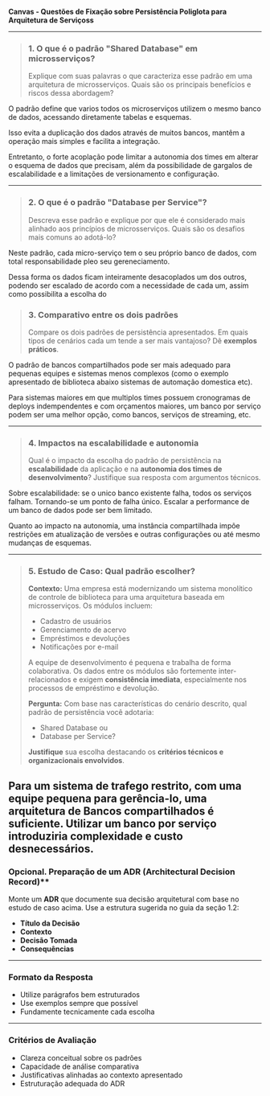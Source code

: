 **Canvas - Questões de Fixação sobre Persistência Poliglota para Arquitetura de Serviçoss**

---

> ### 1. O que é o padrão "Shared Database" em microsserviços?
> Explique com suas palavras o que caracteriza esse padrão em uma arquitetura de microsserviços. Quais são os principais benefícios e riscos dessa abordagem?

O padrão define que varios todos os microserviços utilizem o mesmo banco de dados, acessando diretamente tabelas e esquemas. 

Isso evita a duplicação dos dados através de muitos bancos, mantêm a operação mais simples
e facilita a integração.

Entretanto, o forte acoplação pode limitar a autonomia dos times em alterar o esquema de dados
que precisam, além da possibilidade de gargalos de escalabilidade e a limitações de versionamento
e configuração. 

---
> ### 2. O que é o padrão "Database per Service"?
> Descreva esse padrão e explique por que ele é considerado mais alinhado aos princípios de microsserviços. Quais são os desafios mais comuns ao adotá-lo?

Neste padrão, cada micro-serviço tem o seu próprio banco de dados, com total responsabilidade pleo seu gereneciamento.

Dessa forma os dados ficam inteiramente desacoplados um dos outros, podendo ser escalado 
de acordo com a necessidade de cada um, assim como possibilita a escolha do 

> ### **3. Comparativo entre os dois padrões**
> 
> Compare os dois padrões de persistência apresentados. Em quais tipos de cenários cada um tende a ser mais vantajoso? Dê **exemplos práticos**.

O padrão de bancos compartilhados pode ser mais adequado para pequenas equipes e sistemas
menos complexos (como o exemplo apresentado de biblioteca abaixo sistemas de automação domestica
etc).

Para sistemas maiores em que multiplos times possuem cronogramas de deploys indempendentes e
com orçamentos maiores, um banco por serviço podem ser uma melhor opção, como bancos, serviços 
de streaming, etc.

---

> ### **4. Impactos na escalabilidade e autonomia**
> 
> Qual é o impacto da escolha do padrão de persistência na **escalabilidade** da aplicação e na **autonomia dos times de desenvolvimento**? Justifique sua resposta com argumentos técnicos.
> 

Sobre escalabilidade: se o unico banco existente falha, todos os serviços falham. Tornando-se um ponto de falha único. Escalar a performance de um banco de dados pode ser bem limitado.

Quanto ao impacto na autonomia, uma instância compartilhada impõe restrições em atualização de
versões e outras configurações ou até mesmo mudanças de esquemas.

---

> ### **5. Estudo de Caso: Qual padrão escolher?**
> 
> **Contexto:**
> Uma empresa está modernizando um sistema monolítico de controle de biblioteca para uma arquitetura baseada em microsserviços. Os módulos incluem:
> 
> * Cadastro de usuários
> * Gerenciamento de acervo
> * Empréstimos e devoluções
> * Notificações por e-mail
> 
> A equipe de desenvolvimento é pequena e trabalha de forma colaborativa. Os dados entre os módulos são fortemente inter-relacionados e exigem **consistência imediata**, especialmente nos processos de empréstimo e devolução.
> 
> **Pergunta:**
> Com base nas características do cenário descrito, qual padrão de persistência você adotaria:
> 
> * Shared Database ou
> * Database per Service?
> 
> **Justifique** sua escolha destacando os **critérios técnicos e organizacionais envolvidos**.
> 

Para um sistema de trafego restrito, com uma equipe pequena para gerência-lo, uma arquitetura 
de Bancos compartilhados é suficiente.
Utilizar um banco por serviço introduziria complexidade e custo desnecessários.
---

### Opcional. Preparação de um ADR (Architectural Decision Record)**

Monte um **ADR** que documente sua decisão arquitetural com base no estudo de caso acima. Use a estrutura sugerida no guia da seção 1.2:

* **Título da Decisão**
* **Contexto**
* **Decisão Tomada**
* **Consequências**

---

### **Formato da Resposta**

* Utilize parágrafos bem estruturados
* Use exemplos sempre que possível
* Fundamente tecnicamente cada escolha

---

### **Critérios de Avaliação**

* Clareza conceitual sobre os padrões
* Capacidade de análise comparativa
* Justificativas alinhadas ao contexto apresentado
* Estruturação adequada do ADR

